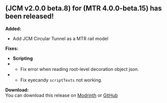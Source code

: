 ## (JCM v2.0.0 beta.8) for (MTR 4.0.0-beta.15) has been released!

**Added:**
- Add JCM Circular Tunnel as a MTR rail model

**Fixes:**
- **Scripting**
- - Fix error when reading root-level decoration object json.
- - Fix eyecandy `scriptTexts` not working.

**Download:**  
You can download this release on [Modrinth](https://modrinth.com/mod/jcm) or [GitHub](https://github.com/DistrictOfJoban/Joban-Client-Mod/releases)
